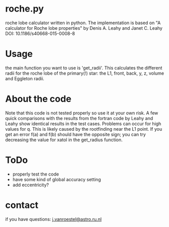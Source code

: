 # roche.py
roche lobe calculator written in python. The implementation is based on 
"A calculator for Roche lobe properties" by Denis A. Leahy and Janet C. Leahy
DOI: 10.1186/s40668-015-0008-8

Usage
==============
the main function you want to use is 'get_radii'. This calculates the different
radii for the roche lobe of the primary(!) star: the L1, front, back, y, z, 
volume and Eggleton radii.


About the code
==============
Note that this code is not tested properly so use it at your own risk. A few
quick comparisons with the results from the fortran code by Leahy and Leahy
show identical results in the test cases. Problems can occur for high values 
for q. This is likely caused by the rootfinding near the L1 point. If you get 
an error f(a) and f(b) should have the opposite sign; you can try decreasing 
the value for xatol in the get_radius function.

ToDo
==============
* properly test the code
* have some kind of global accuracy setting
* add eccentricity?


contact
=======
if you have questions:
    j.vanroestel@astro.ru.nl
